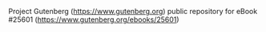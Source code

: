 Project Gutenberg (https://www.gutenberg.org) public repository for eBook #25601 (https://www.gutenberg.org/ebooks/25601)

